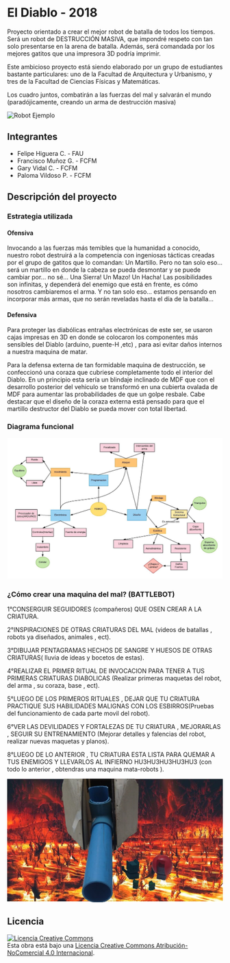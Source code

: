 # El Diablo - 2018

Proyecto orientado a crear el mejor robot de batalla de todos los tiempos. Será un robot de DESTRUCCIÓN MASIVA, que impondré respeto con tan solo presentarse en la arena de batalla. Además, será comandada por los mejores gatitos que una impresora 3D podría imprimir.

Este ambicioso proyecto está siendo elaborado por un grupo de estudiantes bastante particulares: uno de la Facultad de Arquitectura y Urbanismo, y tres de la Facultad de Ciencias Físicas y Matemáticas.

Los cuadro juntos, combatirán a las fuerzas del mal y salvarán el mundo (paradójicamente, creando un arma de destrucción masiva)

![Robot Ejemplo](/multimedia/hell2.png)

## Integrantes

- Felipe Higuera C. - FAU
- Francisco Muñoz G. - FCFM
- Gary Vidal C. - FCFM
- Paloma Vildoso P. - FCFM


## Descripción del proyecto

### Estrategia utilizada
#### Ofensiva
Invocando a las fuerzas más temibles que la humanidad a conocido, nuestro robot destruirá a la competencia con ingeniosas tácticas creadas por el grupo de gatitos que lo comandan:
Un Martillo.
Pero no tan solo eso... será un martillo en donde la cabeza se pueda desmontar y se puede cambiar por... no sé... Una Sierra! Un Mazo! Un Hacha!
Las posibilidades son infinitas, y dependerá del enemigo que está en frente, es cómo nosotros cambiaremos el arma.
Y no tan solo eso... estamos pensando en incorporar más armas, que no serán reveladas hasta el día de la batalla...

#### Defensiva
Para proteger las diabólicas entrañas electrónicas de este ser, se usaron cajas impresas en 3D en donde se colocaron los componentes más sensibles del Diablo (arduino, puente-H ,etc) , para asi evitar daños internos a nuestra maquina de matar. 

Para la defensa externa de tan formidable maquina de destrucción, se confeccionó una coraza que cubriese completamente todo el interior del Diablo. En un principio esta sería un blindaje inclinado de MDF que con el desarrollo posterior del vehiculo se transformó en una cubierta ovalada de MDF para aumentar las probabilidades de que un golpe resbale. Cabe destacar que el diseño de la coraza externa está pensado para que el martillo destructor del Diablo se pueda mover con total libertad.


### Diagrama funcional

![](/multimedia/Diagrama_de_ideas.jpeg)

### ¿Cómo crear una maquina del mal? (BATTLEBOT)

1°CONSERGUIR SEGUIDORES (compañeros) QUE OSEN CREAR A LA CRIATURA.

2°INSPIRACIONES DE OTRAS CRIATURAS DEL MAL (videos de batallas , robots ya diseñados, animales , ect).

3°DIBUJAR PENTAGRAMAS HECHOS DE SANGRE Y HUESOS DE OTRAS CRIATURAS( lluvia de ideas y bocetos de estas).

4°REALIZAR EL PRIMER RITUAL DE INVOCACION PARA TENER A TUS PRIMERAS CRIATURAS DIABOLICAS (Realizar primeras maquetas del robot, del arma , su coraza, base , ect).

5°LUEGO DE LOS PRIMEROS RITUALES , DEJAR QUE TU CRIATURA PRACTIQUE SUS HABILIDADES MALIGNAS CON LOS ESBIRROS(Pruebas del funcionamiento de cada parte movil del robot).

6°VER LAS DEVILIDADES Y FORTALEZAS DE TU CRIATURA , MEJORARLAS , SEGUIR SU ENTRENAMIENTO (Mejorar detalles y falencias del robot, realizar nuevas maquetas y planos).

8°LUEGO DE LO ANTERIOR , TU CRIATURA ESTA LISTA PARA QUEMAR A TUS ENEMIGOS Y LLEVARLOS AL INFIERNO HU3HU3HU3HU3HU3
(con todo lo anterior , obtendras una maquina mata-robots ).


![Robot Ejemplo](/multimedia/THE_EVIL.png)


## Licencia
<a rel="license" href="http://creativecommons.org/licenses/by-nc/4.0/"><img alt="Licencia Creative Commons" style="border-width:0" src="https://i.creativecommons.org/l/by-nc/4.0/88x31.png" /></a><br />Esta obra está bajo una <a rel="license" href="http://creativecommons.org/licenses/by-nc/4.0/">Licencia Creative Commons Atribución-NoComercial 4.0 Internacional</a>.
